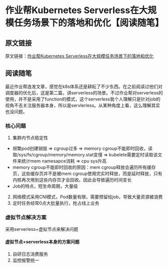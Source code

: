 # 作业帮Kubernetes Serverless在大规模任务场景下的落地和优化【阅读随笔】

## 原文链接

原文链接：[作业帮Kubernetes Serverless在大规模任务场景下的落地和优化](https://www.infoq.cn/article/3u8pSDfaYbD0BfRAuyy4)

## 阅读随笔

最近作业帮连发文章，感觉在k8s体系还是耕耘了不少东西。在之前阅读过他们对调度器的优化后，这是第二篇，讲serverless的场景。不过作业帮对serverless的使用，并不是采用了function的模式，这个serverless我个人理解只是针对job的视角不去关注服务器本身，所以是servlerless。从某种角度上看，这么理解其实也没问题。

### 核心问题

1. 集群内节点稳定性
  + 频繁pod创建销毁 => cgroup过多 => memory cgroup不能即时回收，读取/sys/fs/cgroup/memory/memory.stat变慢 => kubelete需要定时读取该文件来统计mem namesapce消耗 => cpu sys升高
  + memory cgroup不能即时回收的原因：mem cgroup释放会遍历所有缓存页，这些缓存页并不是被mem cgroup使用完实时释放，而是延时释放，只有内核再次用到这些内存页才会回收。因此会导致遍历时间变长
  + Job的特点，短生命周期，大量级
2. 网络模式采用CNI模式，Pod数量有限，需要预留给job，导致大量资源被浪费
3. 定时任务经常0点大批量执行，抢占线上业务

### 虚拟节点解决方案

采用serverless+虚拟节点来解决问题

#### 虚拟节点+serverless本身的方案问题

1. 自研日志消费服务
2. 监控报警统一